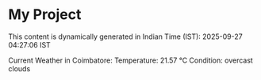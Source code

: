 # My Project

This content is dynamically generated in Indian Time (IST): 2025-09-27 04:27:06 IST


Current Weather in Coimbatore:
Temperature: 21.57 °C
Condition: overcast clouds
